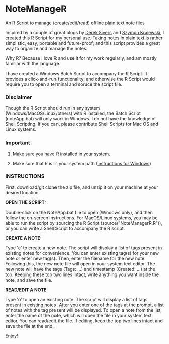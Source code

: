# NoteManageR
An R Script to manage (create/edit/read) offline plain text note files

Inspired by a couple of great blogs by [Derek Sivers](https://sive.rs/plaintext) and [Szymon Krajewski](https://szymonkrajewski.pl/taking-notes-in-plaintext/), I created this R Script for my personal use. Taking notes in plain text is rather simplistic, easy, portable and future-proof; and this script provides a great way to organize and manage the notes. 

Why R? Because I love R and use it for my work regularly, and am mostly familiar with the language.

I have created a Windows Batch Script to accompany the R Script. It provides a click-and-run functionality; and otherwise the R Script would require you to open a terminal and soruce the script file.

### Disclaimer

Though the R Script should run in any system (Windows/MacOS/Linux/others) with R installed, the Batch Script (noteApp.bat) will only work in Windows. I do not have the knowledge of Shell Scripting. If you can, please contribute Shell Scripts for Mac OS and Linux systems.

### Important

1. Make sure you have R installed in your system.

2. Make sure that R is in your system path ([Instructions for Windows](https://www.hanss.info/sebastian/post/rtools-path/))

### INSTRUCTIONS

First, download/git clone the zip file, and unzip it on your machine at your desired location.

**OPEN THE SCRIPT:**

Double-click on the NoteApp.bat file to open (Windows only), and then follow the on-screen instructions. For MacOS/Linux systems, you may be able to run the script by sourcing the R Script (source("NoteManagerR.R")), or you can write a Shell Script to accompany the R script.

**CREATE A NOTE:**

Type 'c' to create a new note. The script will display a list of tags present in existing notes for convenience. You can enter existing tag(s) for your new note or enter new tag(s). Then, enter the filename for the new note. Following this, the new note file will open in your system text editor. The new note will have the tags (Tags: ...) and timestamp (Created: ...) at the top. Keeping these top two lines intact, write anything you want inside the note, and save the file.

**READ/EDIT A NOTE**

Type 'o' to open an existing note. The script will display a list of tags present in existing notes. After you enter one of the tags at the prompt, a list of notes with the tag present will be displayed. To open a note from the list, enter the name of the note, which will open the file in your system text editor. You can read/edit the file. If editing, keep the top two lines intact and save the file at the end.

Enjoy!
